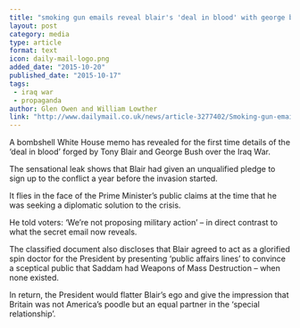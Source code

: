 ```yaml
---
title: "smoking gun emails reveal blair's 'deal in blood' with george bush over iraq war was forged a year before the invasion had even started."
layout: post
category: media
type: article
format: text
icon: daily-mail-logo.png
added_date: "2015-10-20"
published_date: "2015-10-17"
tags: 
 - iraq war
 - propaganda
author: Glen Owen and William Lowther
link: "http://www.dailymail.co.uk/news/article-3277402/Smoking-gun-emails-reveal-Blair-s-deal-blood-George-Bush-Iraq-war-forged-YEAR-invasion-started.html"
---
```


A bombshell White House memo has revealed for the first time details of the ‘deal in blood’ forged by Tony Blair and George Bush over the Iraq War.

The sensational leak shows that Blair had given an unqualified pledge to sign up to the conflict a year before the invasion started.

It flies in the face of the Prime Minister’s public claims at the time that he was seeking a diplomatic solution to the crisis.

He told voters: ‘We’re not proposing military action’ – in direct contrast to what the secret email now reveals.

The classified document also discloses that Blair agreed to act as a glorified spin doctor for the President by presenting ‘public affairs lines’ to convince a sceptical public that Saddam had Weapons of Mass Destruction – when none existed.

In return, the President would flatter Blair’s ego and give the impression that Britain was not America’s poodle but an equal partner in the ‘special relationship’.
